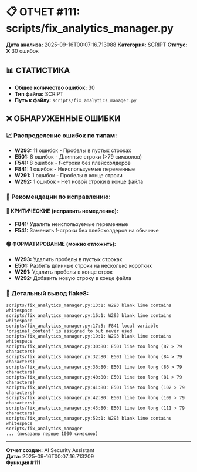 # 📋 ОТЧЕТ #111: scripts/fix_analytics_manager.py

**Дата анализа:** 2025-09-16T00:07:16.713088
**Категория:** SCRIPT
**Статус:** ❌ 30 ошибок

## 📊 СТАТИСТИКА

- **Общее количество ошибок:** 30
- **Тип файла:** SCRIPT
- **Путь к файлу:** `scripts/fix_analytics_manager.py`

## ❌ ОБНАРУЖЕННЫЕ ОШИБКИ

### 📈 Распределение ошибок по типам:

- **W293:** 11 ошибок - Пробелы в пустых строках
- **E501:** 8 ошибок - Длинные строки (>79 символов)
- **F541:** 8 ошибок - f-строки без плейсхолдеров
- **F841:** 1 ошибок - Неиспользуемые переменные
- **W291:** 1 ошибок - Пробелы в конце строки
- **W292:** 1 ошибок - Нет новой строки в конце файла

### 🎯 Рекомендации по исправлению:

#### 🔴 КРИТИЧЕСКИЕ (исправить немедленно):
- **F841:** Удалить неиспользуемые переменные
- **F541:** Заменить f-строки без плейсхолдеров на обычные

#### 🟢 ФОРМАТИРОВАНИЕ (можно отложить):
- **W293:** Удалить пробелы в пустых строках
- **E501:** Разбить длинные строки на несколько коротких
- **W291:** Удалить пробелы в конце строк
- **W292:** Добавить новую строку в конце файла

### 📝 Детальный вывод flake8:

```
scripts/fix_analytics_manager.py:13:1: W293 blank line contains whitespace
scripts/fix_analytics_manager.py:16:1: W293 blank line contains whitespace
scripts/fix_analytics_manager.py:17:5: F841 local variable 'original_content' is assigned to but never used
scripts/fix_analytics_manager.py:19:1: W293 blank line contains whitespace
scripts/fix_analytics_manager.py:30:80: E501 line too long (87 > 79 characters)
scripts/fix_analytics_manager.py:32:80: E501 line too long (84 > 79 characters)
scripts/fix_analytics_manager.py:36:80: E501 line too long (86 > 79 characters)
scripts/fix_analytics_manager.py:40:80: E501 line too long (81 > 79 characters)
scripts/fix_analytics_manager.py:41:80: E501 line too long (102 > 79 characters)
scripts/fix_analytics_manager.py:42:80: E501 line too long (109 > 79 characters)
scripts/fix_analytics_manager.py:43:80: E501 line too long (111 > 79 characters)
scripts/fix_analytics_manager.py:52:1: W293 blank line contains whitespace
scripts/fix_analytics_manager
... (показаны первые 1000 символов)
```

---
**Отчет создан:** AI Security Assistant  
**Дата:** 2025-09-16T00:07:16.713209  
**Функция #111**

